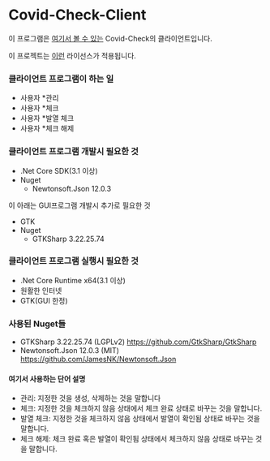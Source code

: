 # Covid-Check-Client

이 프로그램은 [여기서 볼 수 있는](https://github.com/SoftWareAndGuider/Covid-Check) Covid-Check의 클라이언트입니다.

이 프로젝트는 [이런](https://checks.trinets.xyz/rights) 라이선스가 적용됩니다.

### 클라이언트 프로그램이 하는 일
* 사용자 *관리
* 사용자 *체크
* 사용자 *발열 체크
* 사용자 *체크 해제

### 클라이언트 프로그램 개발시 필요한 것
* .Net Core SDK(3.1 이상)
* Nuget
   * Newtonsoft.Json 12.0.3
  
이 아래는 GUI프로그램 개발시 추가로 필요한 것
* GTK
* Nuget
   * GTKSharp 3.22.25.74

### 클라이언트 프로그램 실행시 필요한 것
* .Net Core Runtime x64(3.1 이상)
* 원활한 인터넷
* GTK(GUI 한정)

### 사용된 Nuget들
* GTKSharp 3.22.25.74 (LGPLv2) https://github.com/GtkSharp/GtkSharp
* Newtonsoft.Json 12.0.3 (MIT) https://github.com/JamesNK/Newtonsoft.Json

#### 여기서 사용하는 단어 설명
* 관리: 지정한 것을 생성, 삭제하는 것을 말합니다
* 체크: 지정한 것을 체크하지 않음 상태에서 체크 완료 상태로 바꾸는 것을 말합니다.
* 발열 체크: 지정한 것을 체크하지 않음 상태에서 발열이 확인됨 상태로 바꾸는 것을 말합니다.
* 체크 해제: 체크 완료 혹은 발열이 확인됨 상태에서 체크하지 않음 상태로 바꾸는 것을 말합니다.
